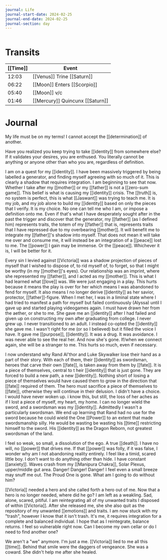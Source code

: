 ```yaml
---
journal: Life
journal-start-date: 2024-02-25
journal-end-date: 2024-02-25
journal-section: day
---
```


```calendar-nav
```

# Transits

| [[Time]] | Event |
|------|-------|
| 12:03 | [[Venus]] Trine [[Saturn]] |
| 06:22 | [[Moon]] Enters [[Scorpio]] |
| 05:40 | [[Moon]] v/c |
| 01:46 | [[Mercury]] Quincunx [[Saturn]] |



# Journal

My life must be on my terms! I cannot accept the [[determination]] of another.

Have you realized you keep trying to take [[identity]] from somewhere else? If it validates your desires, you are enthused. You literally cannot be anything or anyone other than who you are, regardless of definition.

I am on a quest for my [[identity]]. I have been massively triggered by being labelled a generator, and finding myself agreeing with so much of it. This is clearly a shadow that requires integration. I am beginning to see that now. Whether I take after my [[mother]] or my [[father]] is not a [[zero-sum game]]. This belief is what is causing my [[identity]] crisis. The [[truth]] is, no system is perfect, this is what [[Jaswant]] was trying to teach me. It is my job, and my job alone to build my [[identity]] based on only the pieces that I verify. It is my choice. No one can tell me who I am, or impose a definition onto me.  Even if that's what I have desperately sought after in the past the trigger and discover that the generator, my [[father]] (as I defined him) represents traits, the totem of my [[father]] that is, represents traits that I have repressed due to my overbearing [[mother]]. It will benefit me to integrate my [[father]]'s shadow into myself. That does not mean it will take me over and consume me, it will instead be an integration of a [[peace]] lost to me. The [[power]] I gain may be immense. Or the [[peace]]. Whichever it is, I will be better for it.

Every sin I levied against [[Victoria]] was a shadow projection of pieces  of myself that I wished to dispose of, to rid myself of, to forget, so that I might be worthy (in my [[mother]]'s eyes). Our relationship was an imprint, where she represented my [[father]], and I acted as my [[mother]]. This is what I had learned what [[love]] was. We were just engaging in a play. This hurts because it means the play is over for her which means I was abandoned to fend for myself. It also means I no longer derive [[identity]] as her savior, protector, [[father]]-figure. When I met her, I was in a liminal state where I had tried to manifest a path for myself but failed continuously (Alyssa)  until I gave up and started playing videogames again. I must have drawn her from the aether, or she to me. She gave me an [[identity]] after I had failed and given up on constructing my own after graduating  from college. I never grew up. I never transitioned to an adult. I instead co-opted the [[identity]] she gave me. I wasn't right for me (or so I believed) but it filled the voice I have. It gave me [[purpose]],  [[identity]]. It was a drug. It was avoidance. I was never able to see the real her. And now she's gone. If/when we connect again, she will be a stranger to me. This hurts so much, even if necessary.

I now understand why Rand Al'thor and Luke Skywalker lose their hand as a part of their story. With each of them, their [[identity]] as swordsman, heroes that carve their own [[fate]], is taken away from them by [[fate]]. It is a piece of themselves, central to t heir [[identity]] that  is just gone. They are forced to build a new path, a new [[identity]]. Nothing short of losing a piece of themselves would have caused them to grow in the direction that [[fate]] required of them. The hero must sacrifice a piece of themselves to [[fate]], otherwise they will continue in their delusion. I didn't have a choice. I would have never woken up. i know this, but still, the loss of her aches as if I lost a piece of myself, my heart, my home. I can no longer wield the sword, and a swordsman was my [[identity]]. Admittedly I wasn't a particularly swordsman. We end up learning that Rand had no use for the sword because he could wield the One [[Power]] to an extent that made swordsmanship silly. He would be wasting be wasting his [[time]] restricting himself to the sword. His [[identity]] as the Dragon Reborn, not greatest swordsman of the land.

I feel so weak, so small, a dissolution of the ego. A true [[death]]. I have no will, no [[power]] that drives me. If that [[power]] was folly, if it was false, I wonder why am I  not abandoning reality entirely. I feel like a timid, scared little boy. I don't want to do anything other than hide. I have constant [[anxiety]]. Waves crash from my [[Manipura Chakra]], Solar Plexus, upper/middle gut area. Danger! Danger! Danger! I feel even a small breeze may snuff me out. The Proud One is gone. What am I going to do without him?

[[Victoria]] needed a hero and she called forth a hero out of me. Now that a hero is no longer needed, where did he go? I am left as a weakling. Sad, alone, scared, pitiful. I am reintegrating all of my unwanted traits I disposed of within [[Victoria]]. After she released me, she she also quit as the repository of my unwanted [[emotions]] and traits. I am now stuck with my "trash", however I know that it isn't trash. It's me, it requires integration for a complete and balanced individual. I hope that as I reintegrate, balance returns. I feel so vulnerable right now. Can I become my own cellar or do I need to find another one?

We aren't a "we" anymore. I'm just a me. [[Victoria]] lied to me all this [[time]]. Behind that smile were the daggers of vengeance. She was a coward. She didn't help me after she healed. 

